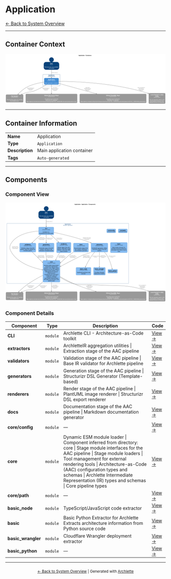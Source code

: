 # Application

[← Back to System Overview](./README.md)

---

## Container Context

![Container Diagram](./diagrams/structurizr-Containers.png)

---

## Container Information

<table>
<tbody>
<tr>
<td><strong>Name</strong></td>
<td>Application</td>
</tr>
<tr>
<td><strong>Type</strong></td>
<td><code>Application</code></td>
</tr>
<tr>
<td><strong>Description</strong></td>
<td>Main application container</td>
</tr>
<tr>
<td><strong>Tags</strong></td>
<td><code>Auto-generated</code></td>
</tr>
</tbody>
</table>

---

## Components


### Component View

![Component Diagram](./diagrams/structurizr-Components_Application.png)

### Component Details

<table>
<thead>
<tr>
<th>Component</th>
<th>Type</th>
<th>Description</th>
<th>Code</th>
</tr>
</thead>
<tbody>
<tr>
<td><strong>CLI</strong></td>
<td><code>module</code></td>
<td>Archlette CLI - Architecture-as-Code toolkit</td>
<td><a href="./default_container__cli.md">View →</a></td>
</tr>
<tr>
<td><strong>extractors</strong></td>
<td><code>module</code></td>
<td>ArchletteIR aggregation utilities | Extraction stage of the AAC pipeline</td>
<td><a href="./default_container__extractors.md">View →</a></td>
</tr>
<tr>
<td><strong>validators</strong></td>
<td><code>module</code></td>
<td>Validation stage of the AAC pipeline | Base IR validator for Archlette pipeline</td>
<td><a href="./default_container__validators.md">View →</a></td>
</tr>
<tr>
<td><strong>generators</strong></td>
<td><code>module</code></td>
<td>Generation stage of the AAC pipeline | Structurizr DSL Generator (Template-based)</td>
<td><a href="./default_container__generators.md">View →</a></td>
</tr>
<tr>
<td><strong>renderers</strong></td>
<td><code>module</code></td>
<td>Render stage of the AAC pipeline | PlantUML image renderer | Structurizr DSL export renderer</td>
<td><a href="./default_container__renderers.md">View →</a></td>
</tr>
<tr>
<td><strong>docs</strong></td>
<td><code>module</code></td>
<td>Documentation stage of the AAC pipeline | Markdown documentation generator</td>
<td><a href="./default_container__docs.md">View →</a></td>
</tr>
<tr>
<td><strong>core/config</strong></td>
<td><code>module</code></td>
<td>—</td>
<td><a href="./default_container__core_config.md">View →</a></td>
</tr>
<tr>
<td><strong>core</strong></td>
<td><code>module</code></td>
<td>Dynamic ESM module loader | Component inferred from directory: core | Stage module interfaces for the AAC pipeline | Stage module loaders | Tool management for external rendering tools | Architecture-as-Code (AAC) configuration types and schemas | Archlette Intermediate Representation (IR) types and schemas | Core pipeline types</td>
<td><a href="./default_container__core.md">View →</a></td>
</tr>
<tr>
<td><strong>core/path</strong></td>
<td><code>module</code></td>
<td>—</td>
<td><a href="./default_container__core_path.md">View →</a></td>
</tr>
<tr>
<td><strong>basic_node</strong></td>
<td><code>module</code></td>
<td>TypeScript/JavaScript code extractor</td>
<td><a href="./default_container__basic_node.md">View →</a></td>
</tr>
<tr>
<td><strong>basic</strong></td>
<td><code>module</code></td>
<td>Basic Python Extractor for Archlette
Extracts architecture information from Python source code</td>
<td><a href="./default_container__basic.md">View →</a></td>
</tr>
<tr>
<td><strong>basic_wrangler</strong></td>
<td><code>module</code></td>
<td>Cloudflare Wrangler deployment extractor</td>
<td><a href="./default_container__basic_wrangler.md">View →</a></td>
</tr>
<tr>
<td><strong>basic_python</strong></td>
<td><code>module</code></td>
<td>—</td>
<td><a href="./default_container__basic_python.md">View →</a></td>
</tr>
</tbody>
</table>


---

<div align="center">
<sub><a href="./README.md">← Back to System Overview</a> | Generated with <a href="https://github.com/architectlabs/archlette">Archlette</a></sub>
</div>

